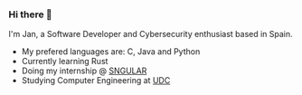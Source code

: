 ### Hi there 👋
I'm Jan, a Software Developer and Cybersecurity enthusiast based in Spain.
- My prefered languages are: C, Java and Python
- Currently learning Rust
- Doing my internship @ [SNGULAR](https://www.sngular.com/)
- Studying Computer Engineering at [UDC](https://www.udc.es/)

